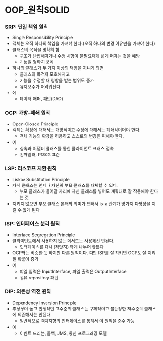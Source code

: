 # OOP_원칙SOLID

### SRP: 단일 책임 원칙

- Single Responsibility Principle
- 객체는 오직 하나의 책임을 가져야 한다.(오직 하나의 변경 이유만을 가져야 한다)
- 클래스의 목적을 명확히 함
  - 구조가 난잡해지거나 수정 사항이 불필요하게 넓게 퍼지는 것을 예방
  -  기능을 명확히 분리
- 하나의 클래스가 두 가지 이상의 책임을 지니게 되면
  - 클래스의 목적이 모호해지고 
  - 기능을 수정할 때 영향을 받는 범위도 증가
  - 유지보수가 어려워진다
- 예
  - 데이터 매퍼, 패턴(DAO)

### OCP: 개방-폐쇄 원칙

- Open-Closed Principle
- 객체는 확장에 대해서는 개방적이고 수정에 대해서는 폐쇄적이어야 한다.
  - 객체 기능의 확장을 허용하고 스스로의 변경은 피해야 한다.
- 예
  - 상속과 어댑터 클래스를 통한 클라이언트 크래스 접속
  - 컴파일러, POSIX 표준

### LSP: 리스코프 치환 원칙

- Liskov Substitution Principle
- 자식 클래스는 언제나 자신의 부모 클래스를 대체할 수 있다.
  - 부모 클래스가 들어갈 자리에 자신 클래스를 넣어도 계획대로 잘 작동해야 한다는 것
- 지키지 않으면 부모 클래스 본래의 의미가 변해서 is-a 관계가 망가져 다형성을 지킬 수 없게 된다

### ISP: 인터페이스 분리 원칙

- Interface Segregation Principle
- 클라이언트에서 사용하지 않는 메서드는 사용해선 안된다.
  - 인터페이스를 다시 (적당히) 작게 나누어 만든다
- OCP와는 비슷한 듯 하지만 다른 원칙이다. 다만 ISP를 잘 지키면 OCP도 잘 지켜질 확률이 증가
- 예
  - 파일 입력은 InputInterface, 파일 출력은 OutputInterface
  - 공유 repository 패턴

### DIP: 의존성 역전 원칙

- Dependency Inversion Principle
- 추상성이 높고 안정적인 고수준의 클래스는 구체적이고 불안정한 저수준의 클래스에 의존해서는 안된다
  - 일반적으로 객체지향의 인터페이스를 통해서 이 원칙을 준수 가능
- 예
  - 이벤트 드리븐, 콜백, JMS, 통신 프로그래밍 모델